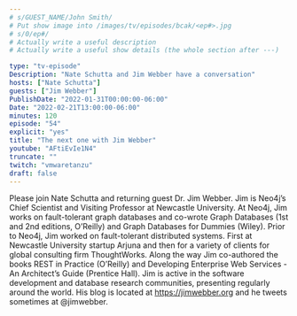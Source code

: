 ```yaml
---
# s/GUEST_NAME/John Smith/
# Put show image into /images/tv/episodes/bcak/<ep#>.jpg
# s/0/ep#/
# Actually write a useful description
# Actually write a useful show details (the whole section after ---)

type: "tv-episode"
Description: "Nate Schutta and Jim Webber have a conversation"
hosts: ["Nate Schutta"]
guests: ["Jim Webber"]
PublishDate: "2022-01-31T00:00:00-06:00"
Date: "2022-02-21T13:00:00-06:00"
minutes: 120
episode: "54"
explicit: "yes"
title: "The next one with Jim Webber"
youtube: "AFtiEvIe1N4"
truncate: ""
twitch: "vmwaretanzu"
draft: false
---
```


Please join Nate Schutta and returning guest Dr. Jim Webber. Jim is Neo4j’s Chief Scientist and Visiting Professor at Newcastle University. At Neo4j, Jim works on fault-tolerant graph databases and co-wrote Graph Databases (1st and 2nd editions, O’Reilly) and Graph Databases for Dummies (Wiley). Prior to Neo4j, Jim worked on fault-tolerant distributed systems. First at Newcastle University startup Arjuna and then for a variety of clients for global consulting firm ThoughtWorks. Along the way Jim co-authored the books REST in Practice (O’Reilly) and Developing Enterprise Web Services - An Architect’s Guide (Prentice Hall).  Jim is active in the software development and database research communities, presenting regularly around the world. His blog is located at https://jimwebber.org and he tweets sometimes at @jimwebber.
